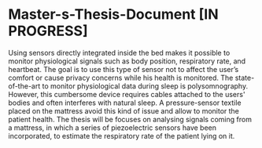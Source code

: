 # Master-s-Thesis-Document [IN PROGRESS]

Using sensors directly integrated inside the bed makes it possible to monitor physiological signals such as body position, respiratory rate, and heartbeat. The goal is to use this type of sensor not to affect the user’s comfort or cause privacy concerns while his health is monitored. The state-of-the-art to monitor physiological data during sleep is polysomnography. However, this cumbersome device requires cables attached to the users' bodies and often interferes with natural sleep. A pressure-sensor textile placed on the mattress avoid this kind of issue and allow to monitor the patient health. The thesis will be focuses on analysing signals coming from a mattress, in which a series of piezoelectric sensors have been incorporated, to estimate the respiratory rate of the patient lying on it. 
